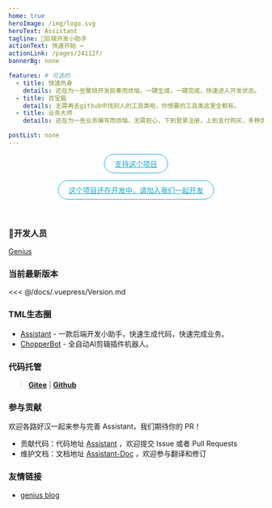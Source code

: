 ```yaml
---
home: true
heroImage: /img/logo.svg
heroText: Assistant
tagline: 🤖后端开发小助手
actionText: 快速开始 →
actionLink: /pages/24112f/
bannerBg: none

features: # 可选的
  - title: 快速热身
    details: 还在为一些繁琐开发前奏而烦恼，一键生成，一键完成，快速进入开发状态。
  - title: 百宝箱
    details: 无需再去github中找别人的工具类啦，你想要的工具类这里全都有。
  - title: 业务大师
    details: 还在为一些业务编写而烦恼，无需担心，下到登录注册，上到支付购买，多种类型多种方式，一行代码全部完成。

postList: none
---
```


<p align="center">
  <a class="become-sponsor" href="/pages/4fedc2">支持这个项目</a>
</p>
<p align="center">
<a class="become-sponsor" href="https://github.com/969025903/Assistant">这个项目还在开发中，请加入我们一起开发</a>
</p>
<style>
  .become-sponsor{
    padding: 8px 20px;
    display: inline-block;
    color: #11a8cd;
    border-radius: 30px;
    box-sizing: border-box;
    border: 1px solid #11a8cd;
  }
</style>

<br/>

### 🤡开发人员

[Genius](https://github.com/geniusay)

### 当前最新版本

<<< @/docs/.vuepress/Version.md

### TML生态圈

- [Assistant](https://github.com/geniusay/Assistant) - 一款后端开发小助手，快速生成代码，快速完成业务。
- [ChopperBot](https://github.com/geniusay/ChopperBot) - 全自动AI剪辑插件机器人。

### 代码托管

> **[Gitee](https://gitee.com/sbg-genius/Assistant)** | **[Github](https://github.com/969025903/Assistant)**

### 参与贡献

欢迎各路好汉一起来参与完善 Assistant，我们期待你的 PR！

- 贡献代码：代码地址 [Assistant](https://github.com/geniusay/Assistant) ，欢迎提交 Issue 或者 Pull Requests
- 维护文档：文档地址 [Assistant-Doc](https://github.com/geniusay/Assistant-Doc) ，欢迎参与翻译和修订


### 友情链接
- [genius blog](https://geniusay.github.io/)

